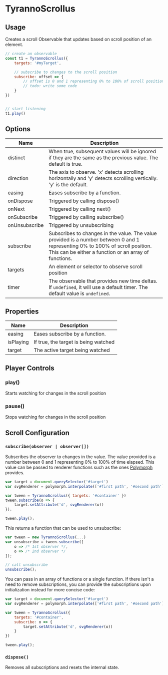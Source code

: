 
# TyrannoScrollus

## Usage
Creates a scroll Observable that updates based on scroll position of an element.

```js
// create an observable
const t1 = TyrannoScrollus({
    targets: '#myTarget',

    // subscribe to changes to the scroll position
    subscribe: offset => {
        // offset is 0 and 1 representing 0% to 100% of scroll position
        // todo: write some code
    }
})


// start listening
t1.play()
```

## Options
Name | Description |
--- | --- |
distinct | When true, subsequent values will be ignored if they are the same as the previous value.  The default is true. |
direction| The axis to observe.  'x' detects scrolling horizontally and 'y' detects scrolling vertically.  'y' is the default.|
easing | Eases subscribe by a function. |
onDispose| Triggered by calling dispose() |
onNext| Triggered by calling next() |
onSubscribe| Triggered by calling subscribe() |
onUnsubscribe| Triggered by unsubscribing |
subscribe | Subscribes to changes in the value.  The value provided is a number between 0 and 1 representing 0% to 100% of scroll position.  This can be either a function or an array of functions. |
targets|An element or selector to observe scroll position|
timer | The observable that provides new time deltas.  If ```undefined```, it will use a default timer.  The default value is ```undefined```.  |

## Properties
Name | Description |
--- | --- |
easing | Eases subscribe by a function. |
isPlaying | If true, the target is being watched |
target | The active target being watched |

## Player Controls

### play()
Starts watching for changes in the scroll position
### pause()
Stops watching for changes in the scroll position


## Scroll Configuration

### ```subscribe(observer | observer[])```
Subscribes the observer to changes in the value.  The value provided is a number between 0 and 1 representing 0% to 100% of time elapsed.  This value can be passed to renderer functions such as the ones [Polymorph](https://github.com/notoriousb1t/polymorph) provides.

```js
var target = document.querySelector('#target')
var svgRenderer = polymorph.interpolate(['#first path', '#second path'])

var tween = TyrannoScrollus({ targets: '#container' })
tween.subscribe(o => {
    target.setAttribute('d', svgRenderer(o))
});

tween.play();
```

This returns a function that can be used to unsubscribe:

```js
var tween = new TyrannoScrollus(...)
var unsubscribe = tween.subscribe([
    o => /* 1st observer */,
    o => /* 2nd observer */
]);

// call unsubscribe
unsubscribe();
```

You can pass in an array of functions  or a single function.  If there isn't a need to remove subscriptions, you can provide the subscriptions upon initialization instead for more concise code:

```js
var target = document.querySelector('#target')
var svgRenderer = polymorph.interpolate(['#first path', '#second path'])

var tween = TyrannoScrollus({
    targets: '#container',
    subscribe: o => {
        target.setAttribute('d', svgRenderer(o))
    }
})

tween.play();
```

### ```dispose()```
Removes all subscriptions and resets the internal state.


